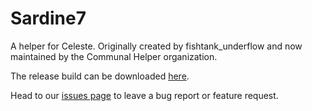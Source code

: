 # Sardine7

A helper for Celeste. Originally created by fishtank_underflow and now maintained by the Communal Helper organization. 

The release build can be downloaded [here](https://gamebanana.com/mods/53683).

Head to our [issues page](https://github.com/CommunalHelper/Sardine7/issues) to leave a bug report or feature request.